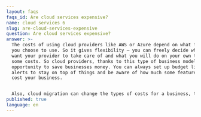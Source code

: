 ```yaml
---
layout: faqs
faqs_id: Are cloud services expensive?
name: cloud services 6
slug: are-cloud-services-expensive
question: Are cloud services expensive?
answer: >-
  The costs of using cloud providers like AWS or Azure depend on what features
  you choose to use. So it gives flexibility – you can freely decide what you
  want your provider to take care of and what you will do on your own to save
  some costs. So cloud providers, thanks to this type of business model, give an
  opportunity to save businesses money. You can always set up budget limits and
  alerts to stay on top of things and be aware of how much some features will
  cost your business.


  Also, cloud migration can change the types of costs for a business, therefore, making it more affordable. For example, you don’t pay for infrastructure and experts to maintain it, you just pay for the service which includes maintaining your infrastructure. In simple terms, you can outsource it and save some money.
published: true
language: en
---
```


